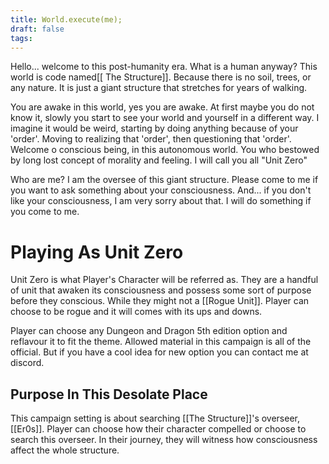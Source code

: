 ```yaml
---
title: World.execute(me);
draft: false
tags:
---
```

Hello... welcome to this post-humanity era. What is  a human anyway? This world is code named[[ The Structure]]. Because there is no soil, trees, or any nature. It is just a giant structure that stretches for years of walking.

You are awake in this world, yes you are awake. At first maybe you do not know it, slowly you start to see your world and yourself in a different way. I imagine it would be weird, starting by doing anything because of your 'order'. Moving to realizing that 'order', then questioning that 'order'. Welcome o conscious being, in this autonomous world. You who bestowed by long lost concept of morality and feeling. I will call you all "Unit Zero"

Who are me? I am the oversee of this giant structure. Please come to me if you want to ask something about your consciousness. And... if you don't like your consciousness, I am very sorry about that. I will do something if you come to me.

# Playing As Unit Zero
Unit Zero is what Player's Character will be referred as. They are a handful of unit that awaken its consciousness and possess some sort of purpose before they conscious. While they might not a [[Rogue Unit]]. Player can choose to be rogue and it will comes with its ups and downs.

Player can choose any Dungeon and Dragon 5th edition option and reflavour it to fit the theme. Allowed material in this campaign is all of the official. But if you have a cool idea for new option you can contact me at discord.

## Purpose In This Desolate Place
This campaign setting is about searching [[The Structure]]'s overseer, [[Er0s]]. Player can choose how their character compelled or choose to search this overseer. In their journey, they will witness how consciousness affect the whole structure. 




